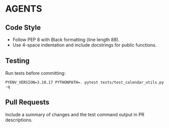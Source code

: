 # AGENTS

## Code Style
- Follow PEP 8 with Black formatting (line length 88).
- Use 4-space indentation and include docstrings for public functions.

## Testing
Run tests before committing:

```
PYENV_VERSION=3.10.17 PYTHONPATH=. pytest tests/test_calendar_utils.py -q
```

## Pull Requests
Include a summary of changes and the test command output in PR descriptions.
